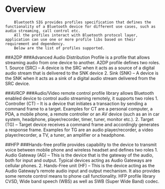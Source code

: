 # Overview
        Bluetooth SIG provides profiles specification that defines the functionality of a Bluetooth device for different use cases, such as audio streaming, call control etc.
        All the profiles interact with Bluetooth protocol layer, application can use one or more profile libs based on their requirement and dependency.
        Below are the list of profiles supported.

##A2DP
    ###Advanced Audio Distribution Profile is a profile that allows streaming audio from one device to another. A2DP profile defines two roles.
        1. Source (SRC) – A device is the SRC when it acts as a source of a digital audio stream that is delivered to the SNK device
        2. Sink (SNK) – A device is the SNK when it acts as a sink of a digital audio stream delivered from the SRC device.

##AVRCP
    ###Audio/Video remote control profile library allows Bluetooth enabled device to control audio streaming remotely, it supports two roles
        1. Controller (CT)  –  It is a device that initiates a transaction by sending a command frame to a target.
            Examples for CT are a personal computer, a PDA, a mobile phone, a remote controller or an AV device
            (such as an in car system, headphone, player/recorder, timer, tuner, monitor etc.).
        2. Target (TG)   – Target device receives a command frame and accordingly generates a response frame. Examples for TG are an audio player/recorder,
            a video player/recorder, a TV, a tuner, an amplifier or a headphone.

##HFP
    ###Hands-free profile provides capability to the device to transmit voice between mobile phone and wireless headset and defines two roles
        1. Audio Gateway (AG) – This is the device that is the gateway of the audio, both for input and output.
            Typical devices acting as Audio Gateways are cellular phones.
        2. Hands-Free unit (HF) – This is the device acting as the Audio Gateway’s remote audio input and output
            mechanism. It also provides some remote control means to phone call functionality.
    HFP profile library CVSD, Wide band speech (WBS) as well as SWB (Super Wide Band) codec.
